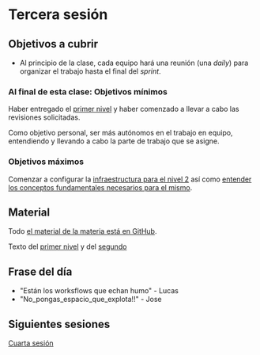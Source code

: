 # Tercera sesión

## Objetivos a cubrir

* Al principio de la clase, cada equipo hará una reunión (una *daily*) para
  organizar el trabajo hasta el final del *sprint*.

### Al final de esta clase: Objetivos mínimos

Haber entregado el [primer
nivel](http://jj.github.io/MPDA-IS/doc/1.Planificacion) y haber comenzado a
llevar a cabo las revisiones solicitadas.

Como objetivo personal, ser más autónomos en el trabajo en equipo, entendiendo y
llevando a cabo la parte de trabajo que se asigne.

### Objetivos máximos

Comenzar a configurar la [infraestructura para el nivel
2](https://jj.github.io/MPDA-IS/doc/infraestructura/1.ConcienciaSituacional.html)
así como [entender los conceptos fundamentales necesarios para el
mismo](https://jj.github.io/MPDA-IS/doc/2.Modelo.html#conceptos-fundamentales).

## Material

Todo [el material de la materia está en GitHub](http://jj.github.io/MPDA-IS).

Texto del [primer nivel](http://jj.github.io/MPDA-IS/doc/1.Planificacion) y del
[segundo](http://jj.github.io/MPDA-IS/doc/2.Modelo)

## Frase del día

- "Están los worksflows que echan humo" - Lucas
- "No_pongas_espacio_que_explota!!" - Jose

## Siguientes sesiones

[Cuarta sesión](04.md)
